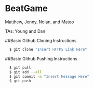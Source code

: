 # BeatGame
Matthew, Jenny, Nolan, and Mateo

TAs: Young and Dan

##Basic Github Cloning Instructions
```sh
  $ git clone "Insert HTTPS Link Here"
```

##Basic Github Pushing Instructions
```sh
  $ git pull 
  $ git add --all
  $ git commit -m "Insert Message Here"
  $ git push
```
